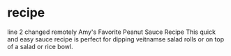 # recipe
line 2 changed remotely
Amy's Favorite Peanut Sauce Recipe
This quick and easy sauce recipe is perfect for dipping veitnamse salad rolls or on top of a salad or rice bowl.
